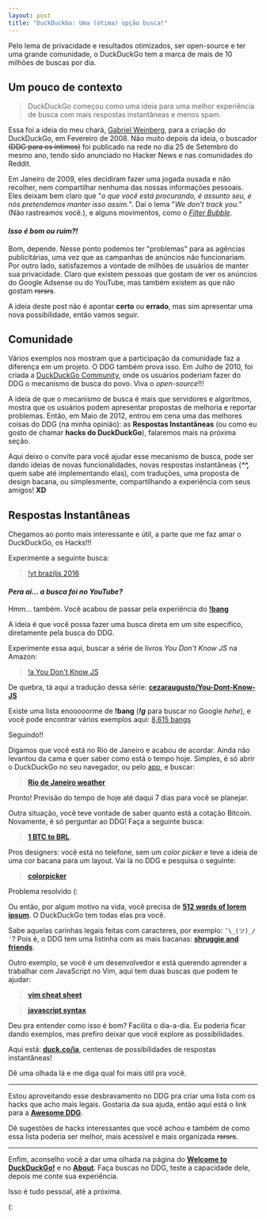 ```yaml
---
layout: post
title: "DuckDuckGo: Uma (ótima) opção busca!"
---
```


Pelo lema de privacidade e resultados otimizados, ser open-source e ter uma grande comunidade, o DuckDuckGo tem a marca de mais de 10 milhões de buscas por dia.

## Um pouco de contexto

> DuckDuckGo começou como uma ideia para uma melhor experiência de busca com mais respostas instantâneas e menos spam.

Essa foi a ideia do meu chará, [Gabriel Weinberg](https://twitter.com/yegg), para a criação do DuckDuckGo, em Fevereiro de 2008. Não muito depois da ideia, o buscador ~~(DDG para os íntimos)~~ foi publicado na rede no dia 25 de Setembro do mesmo ano, tendo sido anunciado no Hacker News e nas comunidades do Reddit.

Em Janeiro de 2009, eles decidiram fazer uma jogada ousada e não recolher, nem compartilhar nenhuma das nossas informações pessoais. Eles deixam bem claro que "*o que você está procurando, é assunto seu, e nós pretendemos manter isso assim.*". Daí o lema "*We don’t track you.*" (Não rastreamos você.), e alguns movimentos, como o [*Filter Bubble*](http://dontbubble.us/).

#### *Isso é bom ou ruim?!*
Bom, depende. Nesse ponto podemos ter "problemas" para as agências publicitárias, uma vez que as campanhas de anúncios não funcionariam. Por outro lado, satisfazemos a vontade de milhões de usuários de manter sua privacidade. Claro que existem pessoas que gostam de ver os anúncios do Google Adsense ou do YouTube, mas também existem as que não gostam ~~rsrsrs~~.

A ideia deste post não é apontar **certo** ou **errado**, mas sim apresentar uma nova possibilidade, então vamos seguir.

## Comunidade

Vários exemplos nos mostram que a participação da comunidade faz a diferença em um projeto. O DDG também prova isso. Em Julho de 2010, foi criada a [DuckDuckGo Community](https://duck.co), onde os usuários poderiam fazer do DDG o mecanismo de busca do povo. Viva o *open-source*!!!

A ideia de que o mecanismo de busca é mais que servidores e algoritmos, mostra que os usuários podem apresentar propostas de melhoria e reportar problemas. Então, em Maio de 2012, entrou em cena uma das melhores coisas do DDG (na minha opinião): as **Respostas Instantâneas** (ou como eu gosto de chamar **hacks do DuckDuckGo**), falaremos mais na próxima seção.

Aqui deixo o convite para você ajudar esse mecanismo de busca, pode ser dando ideias de novas funcionalidades, novas respostas instantâneas (***^^,*** quem sabe até implementando elas), com traduções, uma proposta de design bacana, ou simplesmente, compartilhando a experiência com seus amigos! **XD**

## Respostas Instantâneas

Chegamos ao ponto mais interessante e útil, a parte que me faz amar o DuckDuckGo, os Hacks!!!

Experimente a seguinte busca:

> [!yt braziljs 2016](https://duckduckgo.com/?q=!yt+braziljs+2016)

#### *Pera aí... a busca foi no YouTube?*
Hmm... também. Você acabou de passar pela experiência do [**!bang**](https://duckduckgo.com/bang)

A ideia é que você possa fazer uma busca direta em um site específico, diretamente pela busca do DDG.

Experimente essa aqui, buscar a série de livros *You Don't Know JS* na Amazon:

> [!a You Don't Know JS](https://duckduckgo.com/?q=!a+You+Don%27t+Know+JS)

De quebra, tá aqui a tradução dessa série: [**cezaraugusto/You-Dont-Know-JS**](https://github.com/cezaraugusto/You-Dont-Know-JS)

Existe uma lista enooooorme de **!bang** (***!g*** para buscar no Google *hehe*), e você pode encontrar vários exemplos aqui: [8,615 bangs](https://duckduckgo.com/bang#bangs-list)

Seguindo!!

Digamos que você está no Rio de Janeiro e acabou de acordar. Ainda não levantou da cama e quer saber como está o tempo hoje. Simples, é só abrir o DuckDuckGo no seu navegador, ou pelo [app](https://play.google.com/store/apps/details?id=com.duckduckgo.mobile.android&hl=pt_BR), e buscar:

> [**Rio de Janeiro weather**](https://duckduckgo.com/?q=Rio+de+Janeiro+weather&ia=weather)

Pronto! Previsão do tempo de hoje até daqui 7 dias para você se planejar.

Outra situação, você teve vontade de saber quanto está a cotação Bitcoin. Novamente, é só perguntar ao DDG! Faça a seguinte busca:

> [**1 BTC to BRL**](https://duckduckgo.com/?q=16+USD+to+EUR&ia=currency).

Pros designers: você está no telefone, sem um *color picker* e teve a ideia de uma cor bacana para um layout. Vai lá no DDG e pesquisa o seguinte:

> [**colorpicker**](https://duckduckgo.com/?q=color+picker&ia=colorpicker)

Problema resolvido (:

Ou então, por algum motivo na vida, você precisa de [**512 words of lorem ipsum**](https://duckduckgo.com/?q=512+words+of+lorem+ipsum). O DuckDuckGo tem todas elas pra você.

Sabe aquelas carinhas legais feitas com caracteres, por exemplo: `¯\_(ツ)_/¯`? Pois é, o DDG tem uma listinha com as mais bacanas: [**shruggie and friends**](https://duckduckgo.com/?q=shruggie+and+friends).

Outro exemplo, se você é um desenvolvedor e está querendo aprender a trabalhar com JavaScript no Vim, aqui tem duas buscas que podem te ajudar:

> [**vim cheat sheet**](https://duckduckgo.com/?q=vim+cheat+sheet)

> [**javascript syntax**](https://duckduckgo.com/?q=javascript+syntax)

Deu pra entender como isso é bom? Facilita o dia-a-dia. Eu poderia ficar dando exemplos, mas prefiro deixar que você explore as possibilidades.

Aqui está: [**duck.co/ia**](https://duck.co/ia), centenas de possibilidades de respostas instantâneas!

Dê uma olhada lá e me diga qual foi mais útil pra você.

---

Estou aproveitando esse desbravamento no DDG pra criar uma lista com os hacks que acho mais legais. Gostaria da sua ajuda, então aqui está o link para a [**Awesome DDG**](https://github.com/gabsprates/awesome-ddg).

Dê sugestões de hacks interessantes que você achou e também de como essa lista poderia ser melhor, mais acessível e mais organizada ~~rsrsrs~~.

---

Enfim, aconselho você a dar uma olhada na página do [**Welcome to DuckDuckGo!**](https://duckduckgo.com/tour) e no [**About**](https://duckduckgo.com/about). Faça buscas no DDG, teste a capacidade dele, depois me conte sua experiência.

Isso é tudo pessoal, até a próxima.

(:

